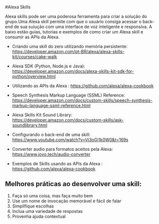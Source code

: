 #Alexa Skills

Alexa skills pode ser uma poderosa ferramenta para criar a solução do grupo.Uma Alexa skill permite com que o usuário consiga acessar o back-end de sua sulução com uma interface de voz inteligente e responsiva. A baixo estão guias, tutorias e exemplos de como criar um Alexa skill e consumir as APIs da Alexa.

- Criando uma skill do zero utilizando memória persistente: https://developer.amazon.com/pt-BR/alexa/alexa-skills-kit/courses/cake-walk

- Alexa SDK (Python, Node.js e Java): https://developer.amazon.com/docs/alexa-skills-kit-sdk-for-python/overview.html

- Utilizando as APIs da Alexa : https://github.com/alexa/alexa-cookbook

- Speech Synthesis Markup Language (SSML) Reference: https://developer.amazon.com/docs/custom-skills/speech-synthesis-markup-language-ssml-reference.html

- Alexa Skills Kit Sound Library: https://developer.amazon.com/docs/custom-skills/ask-soundlibrary.html

- Configurando o back-end de uma skill: https://www.youtube.com/watch?v=Vi3oGj1k0W0&t=169s

- Converter audio para formatos aceitos pela Alexa: https://www.jovo.tech/audio-converter

- Exemplos de Skills usando as APIs da Alexa : https://github.com/alexa/alexa-cookbook

## Melhores práticas ao desenvolver uma skill:

1. Faça só uma coisa, mas faça muito bem
2. Use um nome de invocação memorável e fácil de falar
3. Simplifique escolhas
4. Inclua uma variedade de respostas
5. Provenha ajuda contextual
